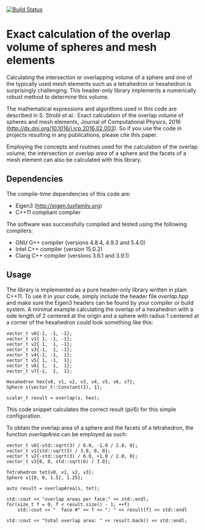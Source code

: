 [![Build Status](https://travis-ci.org/severinstrobl/overlap.svg?branch=testing)](https://travis-ci.org/severinstrobl/overlap)

# Exact calculation of the overlap volume of spheres and mesh elements

Calculating the intersection or overlapping volume of a sphere and one of the
typically used mesh elements such as a tetrahedron or hexahedron is
surprisingly challenging. This header-only library implements a numerically
robust method to determine this volume.

The mathematical expressions and algorithms used in this code are described in
S. Strobl et al.: Exact calculation of the overlap volume of spheres and mesh
elements, Journal of Computational Physics, 2016
(http://dx.doi.org/10.1016/j.jcp.2016.02.003). So if you use the code in
projects resulting in any publications, please cite this paper.

Employing the concepts and routines used for the calculation of the overlap
volume, the intersection or overlap *area* of a sphere and the facets of a mesh
element can also be calculated with this library.

## Dependencies

The compile-time dependencies of this code are:
- Eigen3 (http://eigen.tuxfamily.org)
- C++11 compliant compiler

The software was successfully compiled and tested using the following
compilers:
- GNU G++ compiler (versions 4.8.4, 4.9.3 and 5.4.0)
- Intel C++ compiler (version 15.0.2)
- Clang C++ compiler (versions 3.6.1 and 3.9.1)

## Usage

The library is implemented as a pure header-only library written in plain
C++11. To use it in your code, simply include the header file *overlap.hpp* and
make sure the Eigen3 headers can be found by your compiler or build system.  A
minimal example calculating the overlap of a hexahedron with a side length of 2
centered at the origin and a sphere with radius 1 centered at a corner of the
hexahedron could look something like this:
```
vector_t v0{-1, -1, -1};
vector_t v1{ 1, -1, -1};
vector_t v2{ 1,  1, -1};
vector_t v3{-1,  1, -1};
vector_t v4{-1, -1,  1};
vector_t v5{ 1, -1,  1};
vector_t v6{ 1,  1,  1};
vector_t v7{-1,  1,  1};

Hexahedron hex{v0, v1, v2, v3, v4, v5, v6, v7};
Sphere s{vector_t::Constant(1), 1};

scalar_t result = overlap(s, hex);
```
This code snippet calculates the correct result (pi/6) for this simple
configuration.

To obtain the overlap area of a sphere and the facets of a tetrahedron, the
function *overlapArea* can be employed as such:
```
vector_t v0{-std::sqrt(3) / 6.0, -1.0 / 2.0, 0};
vector_t v1{std::sqrt(3) / 3.0, 0, 0};
vector_t v2{-std::sqrt(3) / 6.0, +1.0 / 2.0, 0};
vector_t v3{0, 0, std::sqrt(6) / 3.0};

Tetrahedron tet{v0, v1, v2, v3};
Sphere s{{0, 0, 1.5}, 1.25};

auto result = overlapArea(s, tet);

std::cout << "overlap areas per face:" << std::endl;
for(size_t f = 0; f < result.size() - 1; ++f)
    std::cout << "  face #" << f << ": " << result[f] << std::endl

std::cout << "total overlap area: " << result.back() << std::endl;
```

